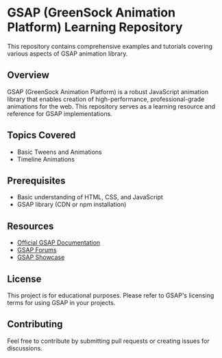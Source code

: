 # GSAP (GreenSock Animation Platform) Learning Repository

This repository contains comprehensive examples and tutorials covering various aspects of GSAP animation library.

## Overview

GSAP (GreenSock Animation Platform) is a robust JavaScript animation library that enables creation of high-performance, professional-grade animations for the web. This repository serves as a learning resource and reference for GSAP implementations.

## Topics Covered

- Basic Tweens and Animations
- Timeline Animations



## Prerequisites

- Basic understanding of HTML, CSS, and JavaScript
- GSAP library (CDN or npm installation)

## Resources

- [Official GSAP Documentation](https://greensock.com/docs/)
- [GSAP Forums](https://greensock.com/forums/)
- [GSAP Showcase](https://greensock.com/showcase/)

## License

This project is for educational purposes. Please refer to GSAP's licensing terms for using GSAP in your projects.

## Contributing

Feel free to contribute by submitting pull requests or creating issues for discussions.


